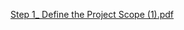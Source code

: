 [Step 1_ Define the Project Scope (1).pdf](https://github.com/user-attachments/files/18268863/Step.1_.Define.the.Project.Scope.1.pdf)

